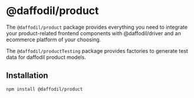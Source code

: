 # @daffodil/product

The `@daffodil/product` package provides everything you need to integrate your product-related frontend components with @daffodil/driver and an ecommerce platform of your choosing.

The `@daffodil/productTesting` package provides factories to generate test data for daffodil product models.

## Installation

```
npm install @daffodil/product
```


